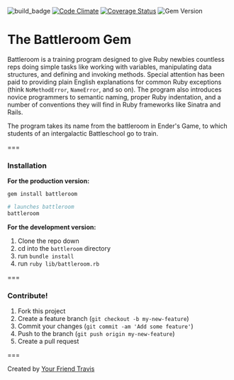 ![build_badge](https://travis-ci.org/vanderhoop/battleroom.svg?branch=master)
[![Code Climate](https://codeclimate.com/github/vanderhoop/battleroom/badges/gpa.svg)](https://codeclimate.com/github/vanderhoop/battleroom)
[![Coverage Status](https://coveralls.io/repos/vanderhoop/battleroom/badge.png)](https://coveralls.io/r/vanderhoop/battleroom)
![Gem Version](http://img.shields.io/gem/v/battleroom.svg)

# The Battleroom Gem

Battleroom is a training program designed to give Ruby newbies countless reps doing simple tasks like working with variables, manipulating data structures, and defining and invoking methods. Special attention has been paid to providing plain English explanations for common Ruby exceptions (think `NoMethodError`, `NameError`, and so on). The program also introduces novice programmers to semantic naming, proper Ruby indentation, and a number of conventions they will find in Ruby frameworks like Sinatra and Rails.  

The program takes its name from the battleroom in Ender's Game, to which students of an intergalactic Battleschool go to train.

===

### Installation

__For the production version:__

```bash
gem install battleroom

# launches battleroom
battleroom
```

__For the development version:__

1. Clone the repo down
1. cd into the `battleroom` directory
1. run `bundle install`
1. run `ruby lib/battleroom.rb`

===

### Contribute!

1. Fork this project
2. Create a feature branch (`git checkout -b my-new-feature`)
3. Commit your changes (`git commit -am 'Add some feature'`)
4. Push to the branch (`git push origin my-new-feature`)
5. Create a pull request

===

Created by [Your Friend Travis](http://yourfriendtravis.com)

